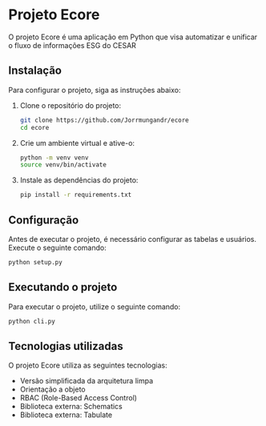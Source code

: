 # Projeto Ecore

O projeto Ecore é uma aplicação em Python que visa automatizar e unificar o fluxo de informações ESG do CESAR

## Instalação

Para configurar o projeto, siga as instruções abaixo:

1. Clone o repositório do projeto:
   ```bash
   git clone https://github.com/Jorrmungandr/ecore
   cd ecore
   ```

2. Crie um ambiente virtual e ative-o:
   ```bash
   python -m venv venv
   source venv/bin/activate
   ```

3. Instale as dependências do projeto:
   ```bash
   pip install -r requirements.txt
   ```

## Configuração

Antes de executar o projeto, é necessário configurar as tabelas e usuários. Execute o seguinte comando:
   ```bash
   python setup.py
   ```

## Executando o projeto

Para executar o projeto, utilize o seguinte comando:
   ```bash
   python cli.py
   ```

## Tecnologias utilizadas

O projeto Ecore utiliza as seguintes tecnologias:

- Versão simplificada da arquitetura limpa
- Orientação a objeto
- RBAC (Role-Based Access Control)
- Biblioteca externa: Schematics
- Biblioteca externa: Tabulate